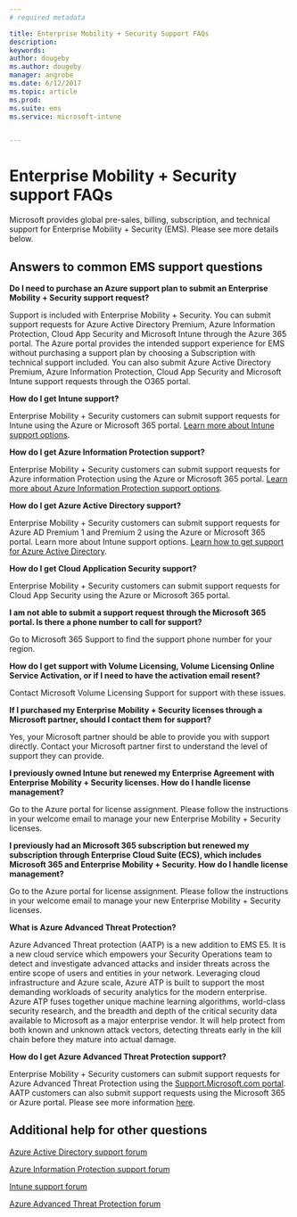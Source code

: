 ```yaml
---
# required metadata

title: Enterprise Mobility + Security Support FAQs
description:
keywords:
author: dougeby
ms.author: dougeby
manager: angrobe
ms.date: 6/12/2017
ms.topic: article
ms.prod:
ms.suite: ems
ms.service: microsoft-intune


---
```


# Enterprise Mobility + Security support FAQs
Microsoft provides global pre-sales, billing, subscription, and technical support for Enterprise Mobility + Security (EMS).  Please see more details below.

## Answers to common EMS support questions

**Do I need to purchase an Azure support plan to submit an Enterprise Mobility + Security support request?**

Support is included with Enterprise Mobility + Security. You can submit support requests for Azure Active Directory Premium, Azure Information Protection, Cloud App Security and Microsoft Intune through the Azure 365 portal. The Azure portal provides the intended support experience for EMS without purchasing a support plan by choosing a Subscription with technical support included. You can also submit Azure Active Directory Premium, Azure Information Protection, Cloud App Security and Microsoft Intune support requests through the O365 portal.

**How do I get Intune support?**

Enterprise Mobility + Security customers can submit support requests for Intune using the Azure or Microsoft 365 portal. [Learn more about Intune support options](/intune/get-support).

**How do I get Azure Information Protection support?**

Enterprise Mobility + Security customers can submit support requests for Azure information Protection using the Azure or Microsoft 365 portal. [Learn more about Azure Information Protection support options](/information-protection/get-started/information-support#to-contact-microsoft-support).

**How do I get Azure Active Directory support?**

Enterprise Mobility + Security customers can submit support requests for Azure AD Premium 1 and Premium 2 using the Azure or Microsoft 365 portal. Learn more about Intune support options. [Learn how to get support for Azure Active Directory](/azure/active-directory/active-directory-troubleshooting-support-howto).

**How do I get Cloud Application Security support?**

Enterprise Mobility + Security customers can submit support requests for Cloud App Security using the Azure or Microsoft 365 portal. 

**I am not able to submit a support request through the Microsoft 365 portal. Is there a phone number to call for support?**

Go to  Microsoft 365 Support to find the support phone number for your region.

**How do I get support with Volume Licensing, Volume Licensing Online Service Activation, or if I need to have the activation email resent?**

Contact  Microsoft Volume Licensing Support for support with these issues.

 **If I purchased my Enterprise Mobility + Security licenses through a Microsoft partner, should I contact them for support?**

Yes, your Microsoft partner should be able to provide you with support directly. Contact your Microsoft partner first to understand the level of support they can provide.

**I previously owned Intune but renewed my Enterprise Agreement with Enterprise Mobility + Security licenses. How do I handle license management?**

Go to the  Azure portal for license assignment. Please follow the instructions in your welcome email to manage your new Enterprise Mobility + Security licenses.

**I previously had an Microsoft 365 subscription but renewed my subscription through Enterprise Cloud Suite (ECS), which includes Microsoft 365 and Enterprise Mobility + Security. How do I handle license management?**

Go to the  Azure portal for license assignment. Please follow the instructions in your welcome email to manage your new Enterprise Mobility + Security licenses.

**What is Azure Advanced Threat Protection?**

Azure Advanced Threat protection (AATP) is a new addition to EMS E5. It is a new cloud service which empowers your Security Operations team to detect and investigate advanced attacks and insider threats across the entire scope of users and entities in your network. Leveraging cloud infrastructure and Azure scale, Azure ATP is built to support the most demanding workloads of security analytics for the modern enterprise. Azure ATP fuses together unique machine learning algorithms, world-class security research, and the breadth and depth of the critical security data available to Microsoft as a major enterprise vendor. It will help protect from both known and unknown attack vectors, detecting threats early in the kill chain before they mature into actual damage.

**How do I get Azure Advanced Threat Protection support?**

Enterprise Mobility + Security customers can submit support requests for Azure Advanced Threat Protection using the [Support.Microsoft.com portal](https://support.microsoft.com). AATP customers can also submit support requests using the Microsoft 365 or Azure portal.  Please see more information [here](https://techcommunity.microsoft.com/t5/Azure-Advanced-Threat-Protection/bd-p/AzureAdvancedThreatProtection).

## Additional help for other questions
[Azure Active Directory support forum](https://social.msdn.microsoft.com/forums/home?forum=windowsazuread)

[Azure Information Protection support forum](http://www.yammer.com/AskIPTeam)

[Intune support forum](https://social.technet.microsoft.com/forums/windows/home?category=microsoftintune)

[Azure Advanced Threat Protection forum](https://techcommunity.microsoft.com/t5/Azure-Advanced-Threat-Protection/bd-p/AzureAdvancedThreatProtection)